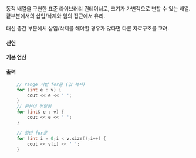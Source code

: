 동적 배열을 구현한 표준 라이브러리 컨테이너로, 크기가 가변적으로 변할 수 있는 배열.
끝부분에서의 삽입/삭제와 임의 접근에서 유리.

대신 중간 부분에서 삽입/삭제를 해야할 경우가 많다면 다른 자료구조를 고려.


#### 선언


#### 기본 연산



#### 출력
```cpp
	// range 기반 for문 (값 복사)
	for (int e : v) {
		cout << e << ' ';
	}
	// 원본이 전달됨
	for (int& e : v) {
		cout << e << ' ';
	}

	// 일반 for문
	for (int i = 0;i < v.size();i++) {
		cout << v[i] << ' ';
	}
```